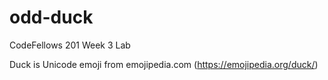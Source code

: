 # odd-duck
CodeFellows 201 Week 3 Lab

Duck is Unicode emoji from emojipedia.com (<https://emojipedia.org/duck/>)